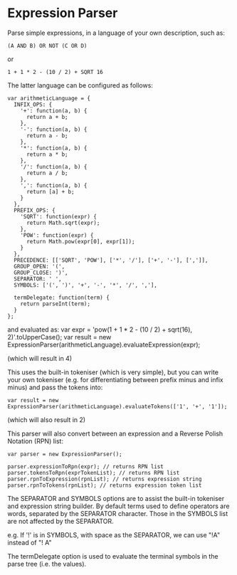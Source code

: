 # Expression Parser

Parse simple expressions, in a language of your own description, such as:

    (A AND B) OR NOT (C OR D)

or

    1 + 1 * 2 - (10 / 2) + SQRT 16


The latter language can be configured as follows:

    var arithmeticLanguage = {
      INFIX_OPS: {
        '+': function(a, b) {
          return a + b;
        },
        '-': function(a, b) {
          return a - b;
        },
        '*': function(a, b) {
          return a * b;
        },
        '/': function(a, b) {
          return a / b;
        },
        ',': function(a, b) {
          return [a] + b;
        }
      },
      PREFIX_OPS: {
        'SQRT': function(expr) {
          return Math.sqrt(expr);
        },
        'POW': function(expr) {
          return Math.pow(expr[0], expr[1]);
        }
      },
      PRECEDENCE: [['SQRT', 'POW'], ['*', '/'], ['+', '-'], [',']],
      GROUP_OPEN: '(',
      GROUP_CLOSE: ')',
      SEPARATOR: ' ',
      SYMBOLS: ['(', ')', '+', '-', '*', '/', ','],

      termDelegate: function(term) {
        return parseInt(term);
      }
    };

and evaluated as:
    var expr = 'pow(1 + 1 * 2 - (10 / 2) + sqrt(16), 2)'.toUpperCase();
    var result = new ExpressionParser(arithmeticLanguage).evaluateExpression(expr);

(which will result in 4)

This uses the built-in tokeniser (which is very simple), but you can write your own tokeniser (e.g. for differentiating between prefix minus and infix minus) and pass the tokens into:

    var result = new ExpressionParser(arithmeticLanguage).evaluateTokens(['1', '+', '1']);

(which will also result in 2)

This parser will also convert between an expression and a Reverse Polish Notation (RPN) list:

    var parser = new ExpressionParser();

    parser.expressionToRpn(expr); // returns RPN list
    parser.tokensToRpn(exprTokenList); // returns RPN list
    parser.rpnToExpression(rpnList); // returns expression string
    parser.rpnToTokens(rpnList); // returns expression token list


The SEPARATOR and SYMBOLS options are to assist the built-in tokeniser and expression string builder. By default terms used to define operators are words, separated by the SEPARATOR character. Those in the SYMBOLS list are not affected by the SEPARATOR.

e.g. If '!' is in SYMBOLS, with space as the SEPARATOR, we can use "!A" instead of "! A"

The termDelegate option is used to evaluate the terminal symbols in the parse tree (i.e. the values).

